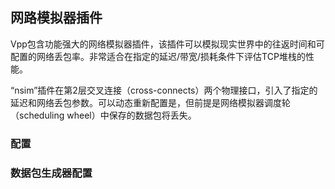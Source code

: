 ## 网路模拟器插件

Vpp包含功能强大的网络模拟器插件，该插件可以模拟现实世界中的往返时间和可配置的网络丢包率。非常适合在指定的延迟/带宽/损耗条件下评估TCP堆栈的性能。

“nsim”插件在第2层交叉连接（cross-connects）两个物理接口，引入了指定的延迟和网络丢包参数。可以动态重新配置是，但前提是网络模拟器调度轮（scheduling wheel）中保存的数据包将丢失。

### 配置

### 数据包生成器配置